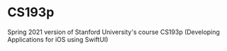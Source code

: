 # CS193p
Spring 2021 version of Stanford University's course CS193p (Developing Applications for iOS using SwiftUI)
